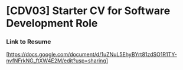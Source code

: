 # [CDV03] Starter CV for Software Development Role

### Link to Resume
[https://docs.google.com/document/d/1uZNuL5EhyBYrt81zdSO1R1TY-nvfNFrkNG_ftXW4E2M/edit?usp=sharing]
